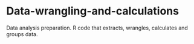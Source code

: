 # Data-wrangling-and-calculations
Data analysis preparation. R code that extracts, wrangles, calculates and groups data. 
